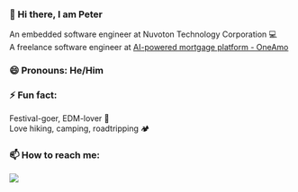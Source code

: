 ### 👋 Hi there, I am Peter
An embedded software engineer at Nuvoton Technology Corporation 💻\
A freelance software engineer at <a href="https://dev-is-unpredictable-v3.oneamo.com/" target="_blank" rel="noopener noreferrer">AI-powered mortgage platform - OneAmo</a>
### 😄 Pronouns: He/Him

### ⚡ Fun fact:
Festival-goer, EDM-lover 🎵 \
Love hiking, camping, roadtripping 🏕️ 
### 📫 How to reach me:
<a href="https://www.linkedin.com/in/peterdinh94/" target="_blank" rel="noopener noreferrer"><img src="https://img.shields.io/badge/LinkedIn-0077B5?style=for-the-badge&logo=linkedin&logoColor=white" /></a>

<!--
**peter-dinh-94/peter-dinh-94** is a ✨ _special_ ✨ repository because its `README.md` (this file) appears on your GitHub profile.

Here are some ideas to get you started:

- 🔭 I’m currently working on ...
- 🌱 I’m currently learning ...
- 👯 I’m looking to collaborate on ...
- 🤔 I’m looking for help with ...
- 💬 Ask me about ...
- 📫 How to reach me: ...
- 😄 Pronouns: ...
- ⚡ Fun fact: ...
-->
